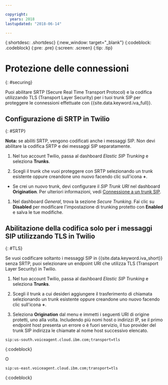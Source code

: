 ```yaml
---

copyright:
  years: 2018
lastupdated: "2018-06-14"

---
```


{:shortdesc: .shortdesc}
{:new_window: target="_blank"}
{:codeblock: .codeblock}
{:pre: .pre}
{:screen: .screen}
{:tip: .tip}


# Protezione delle connessioni
{: #securing}

Puoi abilitare SRTP (Secure Real Time Transport Protocol) e la codifica utilizzando TLS (Transport Layer Security) per i tuoi trunk SIP per proteggere le connessioni effettuate con {{site.data.keyword.iva_full}}.

## Configurazione di SRTP in Twilio
{: #SRTP}

**Nota:** se abiliti SRTP, vengono codificati anche i messaggi SIP. Non devi abilitare la codifica SRTP e dei messaggi SIP separatamente.

1. Nel tuo account Twilio, passa al dashboard _Elastic SIP Trunking_ e seleziona **Trunks**.

1. Scegli il trunk che vuoi proteggere con SRTP selezionando un trunk esistente oppure creandone uno nuovo facendo clic sull'icona **+**.

  * Se crei un nuovo trunk, devi configurare il _SIP Trunk URI_ nel dashboard **Origination**.  Per ulteriori informazioni, vedi [Connessione a un trunk SIP](connect-SIP.html).

1. Nel dashboard _General_, trova la sezione _Secure Trunking_. Fai clic su **Disabled** per modificare l'impostazione di trunking protetto con **Enabled** e salva le tue modifiche.

## Abilitazione della codifica solo per i messaggi SIP utilizzando TLS in Twilio
{: #TLS}

Se vuoi codificare soltanto i messaggi SIP in {{site.data.keyword.iva_short}} senza SRTP, puoi selezionare un endpoint URI che utilizza TLS (Transport Layer Security) in Twilio.

1. Nel tuo account Twilio, passa al dashboard _Elastic SIP Trunking_ e seleziona **Trunks**.

1. Scegli il trunk a cui desideri aggiungere il trasferimento di chiamata selezionando un trunk esistente oppure creandone uno nuovo facendo clic sull'icona **+**.

1. Seleziona **Origination** dal menu e immetti i seguenti URI di origine protetti, uno alla volta. Includendo più nomi host o indirizzi IP, se il primo endpoint host presenta un errore o è fuori servizio, il tuo provider del trunk SIP indirizza le chiamate al nome host successivo elencato.

```
sip:us-south.voiceagent.cloud.ibm.com;transport=tls
```
{:codeblock}

O

```
sip:us-east.voiceagent.cloud.ibm.com;transport=tls
```
{:codeblock}
